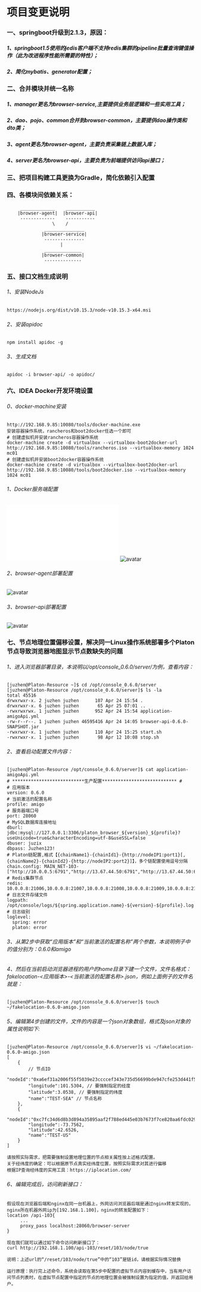 # 项目变更说明

### 一、springboot升级到2.1.3，原因：
##### 1、springboot1.5使用的jedis客户端不支持redis集群的pipeline批量查询键值操作（此为改进程序性能所需要的特性）；
##### 2、简化mybatis、generator配置；
### 二、合并模块并统一名称
##### 1、manager更名为browser-service,主要提供业务层逻辑和一些实用工具；
##### 2、dao、pojo、common合并到browser-common，主要提供dao操作类和dto类；
##### 3、agent更名为browser-agent，主要负责采集链上数据入库；
##### 4、server更名为browser-api，主要负责为前端提供访问api接口；
### 三、把项目构建工具更换为Gradle，简化依赖引入配置
### 四、各模块间依赖关系：
```
     _____________    ___________
    |browser-agent|  |browser-api|
     -------------    -----------
                 \    /
              _______________
             |browser-service|
              ---------------
                    |
              ______________
             |browser-common|
              --------------
```

### 五、接口文档生成说明
###### 1、安装NodeJs
```
https://nodejs.org/dist/v10.15.3/node-v10.15.3-x64.msi
```
###### 2、安装apidoc
```
npm install apidoc -g
```
###### 3、生成文档
```
apidoc -i browser-api/ -o apidoc/
```

### 六、IDEA Docker开发环境设置
###### 0、docker-machine安装
```
http://192.168.9.85:10080/tools/docker-machine.exe
安装容器操作系统，rancheros和boot2docker任选一个即可
# 创建虚拟机并安装rancheros容器操作系统
docker-machine create -d virtualbox --virtualbox-boot2docker-url http://192.168.9.85:10080/tools/rancheros.iso --virtualbox-memory 1024 mc01
# 创建虚拟机并安装boot2docker容器操作系统
docker-machine create -d virtualbox --virtualbox-boot2docker-url http://192.168.9.85:10080/tools/boot2docker.iso --virtualbox-memory 1024 mc01
```
###### 1、Docker服务端配置
![file](nginx\test\0.6.1.conf)
![avatar](doc/docker-daemon-config.png)
###### 2、browser-agent部署配置
![avatar](doc/browser-agent-docker-run-config.png)
###### 3、browser-api部署配置
![avatar](doc/browser-api-docker-run-config.png)

### 七、节点地理位置偏移设置，解决同一Linux操作系统部署多个Platon节点导致浏览器地图显示节点数缺失的问题
###### 1、进入浏览器部署目录，本说明以/opt/console_0.6.0/server/为例，查看内容：
```
[juzhen@Platon-Resource ~]$ cd /opt/console_0.6.0/server
[juzhen@Platon-Resource /opt/console_0.6.0/server]$ ls -la
total 45516
drwxrwxr-x. 2 juzhen juzhen      107 Apr 24 15:54 .
drwxrwxr-x. 6 juzhen juzhen       65 Apr 25 07:01 ..
-rwxrwxrwx. 1 juzhen juzhen      952 Apr 24 15:54 application-amigoApi.yml
-rw-r--r--. 1 juzhen juzhen 46595416 Apr 24 14:05 browser-api-0.6.0-SNAPSHOT.jar
-rwxrwxr-x. 1 juzhen juzhen      110 Apr 24 15:25 start.sh
-rwxrwxr-x. 1 juzhen juzhen       98 Apr 12 10:08 stop.sh
```
###### 2、查看启动配置文件内容：
```
[juzhen@Platon-Resource /opt/console_0.6.0/server]$ cat application-amigoApi.yml
# ***************************生产配置**************************** #
# 应用版本
version: 0.6.0
# 当前激活的配置名称
profile: amigo
# 服务器端口号
port: 28060
# MySQL数据库连接地址
dburl: jdbc:mysql://127.0.0.1:3306/platon_browser_${version}_${profile}?useUnicode=true&characterEncoding=utf-8&useSSL=false
dbuser: juzix
dbpass: Juzhen123!
# Platon链配置,格式【{chainName1}-{chainId1}-{http://nodeIP1:port1}[,{chainName2}-{chainId2}-{http://nodeIP2:port2}]】，多个链配置使用逗号分隔
chain.config: MAIN_NET-103-["http://10.0.0.5:6791","http://13.67.44.50:6791","http://13.67.44.50:6792"]
# Redis集群节点
redis: 10.0.0.8:21006,10.0.0.8:21007,10.0.0.8:21008,10.0.0.8:21009,10.0.0.8:21010,10.0.0.8:21011
# 日志文件存储文件
logpath: /opt/console/logs/${spring.application.name}-${version}-${profile}.log
# 日志级别
loglevel:
  spring: error
  platon: error
```
###### 3、从第2步中获取“应用版本”和“当前激活的配置名称”两个参数，本说明例子中的值分别为：0.6.0和amigo
###### 4、然后在当前启动浏览器进程的用户的home目录下建一个文件，文件名格式：fakelocation-<应用版本>-<当前激活的配置名称>.json，例如上面例子的文件名就是：
```
[juzhen@Platon-Resource /opt/console_0.6.0/server]$ touch ~/fakelocation-0.6.0-amigo.json
```
###### 5、编辑第4步创建的文件，文件的内容是一个json对象数组，格式及json对象的属性说明如下:
```
[juzhen@Platon-Resource /opt/console_0.6.0/server]$ vi ~/fakelocation-0.6.0-amigo.json
[
    {
        // 节点ID
        "nodeId":"0xa6ef31a2006f55f5039e23ccccef343e735d56699bde947cfe253d441f5f291561640a8e2bbaf8a85a8a367b939efcef6f80ae28d2bd3d0b21bdac01c3aa6f2f",
        "longitude":101.5304, // 要强制指定的经度
        "latitude":3.0538, // 要强制指定的纬度
        "name":"TEST-SEA" // 节点名称
    },
    {
        "nodeId":"0xc7fc34d6d8b3d894a35895aaf2f788ed445e03b7673f7ce820aa6fdc02908eeab6982b7eb97e983cc708bcec093b3bc512b0b1fbf668e6ab94cd91f2d642e591",
        "longitude":-73.7562,
        "latitude":42.6526,
        "name":"TEST-US"
    }
]

请按照实际需求，把需要强制设置地理位置的节点相关属性按上述格式配置。
关于经纬度的确定：可以根据原节点真实经纬度位置，按照实际需求对其进行偏移
根据IP查询经纬度的实用工具：https://iplocation.com/
```
###### 6、编辑完成后，访问刷新接口：
```
假设现在浏览器后端和nginx在同一台机器上，外网访问浏览器后端是通过nginx转发实现的，nginx所在机器外网ip为[192.168.1.100]，nginx的转发配置如下：
location /api-103{
     ...
     proxy_pass localhost:28060/browser-server
}
    
现在我们就可以通过如下命令访问刷新接口了：
curl http://192.168.1.100/api-103/reset/103/node/true

说明：上述url的“/reset/103/node/true”中的“103”是链id，请根据实际情况替换

运行原理：执行完上述命令，系统会读取在第5步中配置的虚拟节点内容到缓存中，当有用户访问节点列表时，在虚拟节点配置中指定的节点的地理位置会被强制设置为指定的值，并返回给用户。
```
